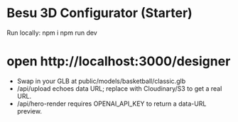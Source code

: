 # Besu 3D Configurator (Starter)
Run locally:
  npm i
  npm run dev
  # open http://localhost:3000/designer

- Swap in your GLB at public/models/basketball/classic.glb
- /api/upload echoes data URL; replace with Cloudinary/S3 to get a real URL.
- /api/hero-render requires OPENAI_API_KEY to return a data-URL preview.